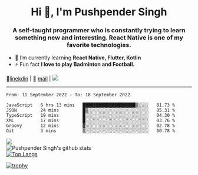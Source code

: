<h1 align="center">Hi 👋, I'm Pushpender Singh</h1>
<h3 align="center">A self-taught programmer who is constantly trying to learn something new and interesting. React Native is one of my favorite technologies.</h3>

- 🌱 I’m currently learning **React Native, Flutter, Kotlin**
- ⚡ Fun fact **I love to play Badminton and Football.**

👔[linekdin](https://www.linkedin.com/in/pushpender-singh-240061202/) | 📧 [mail](mailto:pushpendersingh@p2devs.com) | ![](https://komarev.com/ghpvc/?username=pushpender-singh-ap&color=blue)


---

<!--START_SECTION:waka-->

```text
From: 11 September 2022 - To: 18 September 2022

JavaScript   6 hrs 13 mins   ████████████████████▒░░░░   81.73 %
JSON         24 mins         █▒░░░░░░░░░░░░░░░░░░░░░░░   05.31 %
TypeScript   19 mins         █░░░░░░░░░░░░░░░░░░░░░░░░   04.30 %
XML          17 mins         █░░░░░░░░░░░░░░░░░░░░░░░░   03.76 %
Groovy       12 mins         ▓░░░░░░░░░░░░░░░░░░░░░░░░   02.78 %
Git          3 mins          ▒░░░░░░░░░░░░░░░░░░░░░░░░   00.78 %
```

<!--END_SECTION:waka-->

<img align="left" src="https://github-readme-streak-stats.herokuapp.com/?user=pushpender-singh-ap&theme=dark" /></br>
![Pushpender Singh's github stats](https://github-readme-stats.vercel.app/api?username=pushpender-singh-ap&show_icons=true&theme=radical&count_private=true)</br>
[![Top Langs](https://github-readme-stats.vercel.app/api/top-langs/?username=pushpender-singh-ap&theme=radical)](https://github.com/pushpender-singh-ap/github-readme-stats)

[![trophy](https://github-profile-trophy.vercel.app/?username=pushpender-singh-ap&theme=radical)](https://github.com/pushpender-singh-ap/pushpender-singh-ap)
